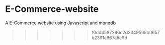 # E-Commerce-website
A E-Commerce website using Javascript and monodb
>>>>>>> f0dd4587286c2d2349565b0657b2391a867a5c9d
